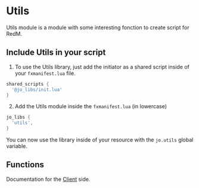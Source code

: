 # Utils

Utils module is a module with some interesting fonction to create script for RedM.

## Include Utils in your script

1. To use the Utils library, just add the initiator as a shared script inside of your `fxmanifest.lua` file.
```lua
shared_scripts {
  '@jo_libs/init.lua'
}
```
2. Add the Utils module inside the `fxmanifest.lua` (in lowercase)
```lua
jo_libs {
  'utils',
}
```
You can now use the library inside of your resource with the `jo.utils` global variable.

## Functions

Documentation for the [Client](./client.md) side.  